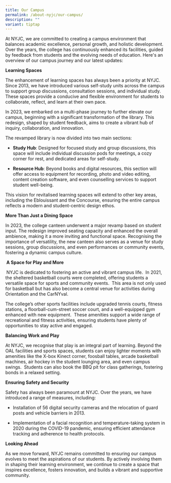 ```yaml
---
title: Our Campus
permalink: /about-nyjc/our-campus/
description: ""
variant: tiptap
---
```

<p>At NYJC, we are committed to creating a campus environment that balances
academic excellence, personal growth, and holistic development. Over the
years, the college has continuously enhanced its facilities, guided by
feedback from students and the evolving needs of education. Here's an overview
of our campus journey and our latest updates:</p>
<p><strong>Learning Spaces</strong>
</p>
<p>The enhancement of learning spaces has always been a priority at NYJC.
Since 2013, we have introduced various self-study units across the campus
to support group discussions, consultation sessions, and individual study.
These spaces provide a conducive and flexible environment for students
to collaborate, reflect, and learn at their own pace.</p>
<p></p>
<p>In 2023, we embarked on a multi-phase journey to further elevate our campus,
beginning with a significant transformation of the library. This redesign,
shaped by student feedback, aims to create a vibrant hub of inquiry, collaboration,
and innovation.</p>
<p>The revamped library is now divided into two main sections:</p>
<ul data-tight="true" class="tight">
<li>
<p><strong>Study Hub</strong>: Designed for focused study and group discussions,
this space will include individual discussion pods for meetings, a cozy
corner for rest, and dedicated areas for self-study.</p>
</li>
<li>
<p><strong>Resource Hub</strong>: Beyond books and digital resources, this
section will offer access to equipment for recording, photo and video editing,
content creation software, and even counselling services to support student
well-being.</p>
</li>
</ul>
<p>This vision for revitalised learning spaces will extend to other key areas,
including the Eblouissant and the Concourse, ensuring the entire campus
reflects a modern and student-centric design ethos.</p>
<p><strong>More Than Just a Dining Space</strong>
</p>
<p>In 2023, the college canteen underwent a major revamp based on student
input. The redesign improved seating capacity and enhanced the overall
ambience, making it a more inviting and functional space. Recognising the
importance of versatility, the new canteen also serves as a venue for study
sessions, group discussions, and even performances or community events,
fostering a dynamic campus culture.</p>
<p><strong>&nbsp;A Space for Play and More</strong>
</p>
<p><strong>&nbsp;</strong>NYJC is dedicated to fostering an active and vibrant
campus life.&nbsp; In 2021, the sheltered basketball courts were completed,
offering students a versatile space for sports and community events.&nbsp;
This area is not only used for basketball but has also become a central
venue for activities during Orientation and the CarNYval.</p>
<p>The college’s other sports facilities include upgraded tennis courts,
fitness stations, a floorball-cum-street soccer court, and a well-equipped
gym enhanced with new equipment.&nbsp; These amenities support a wide range
of recreational and fitness activities, ensuring students have plenty of
opportunities to stay active and engaged.</p>
<p><strong>Balancing Work and Play</strong>
</p>
<p>At NYJC, we recognise that play is an integral part of learning. Beyond
the OAL facilities and sports spaces, students can enjoy lighter moments
with amenities like the X-box Kinect corner, foosball tables, arcade basketball
machines, air hockey in the student lounging area, and even campus swings.&nbsp;
Students can also book the BBQ pit for class gatherings, fostering bonds
in a relaxed setting.&nbsp;</p>
<p><strong>Ensuring Safety and Security</strong>
</p>
<p>Safety has always been paramount at NYJC. Over the years, we have introduced
a range of measures, including:</p>
<ul data-tight="true" class="tight">
<li>
<p>Installation of 56 digital security cameras and the relocation of guard
posts and vehicle barriers in 2013.</p>
</li>
<li>
<p>Implementation of a facial recognition and temperature-taking system in
2020 during the COVID-19 pandemic, ensuring efficient attendance tracking
and adherence to health protocols.</p>
</li>
</ul>
<p><strong>Looking Ahead</strong>
</p>
<p>As we move forward, NYJC remains committed to ensuring our campus evolves
to meet the aspirations of our students. By actively involving them in
shaping their learning environment, we continue to create a space that
inspires excellence, fosters innovation, and builds a vibrant and supportive
community.</p>